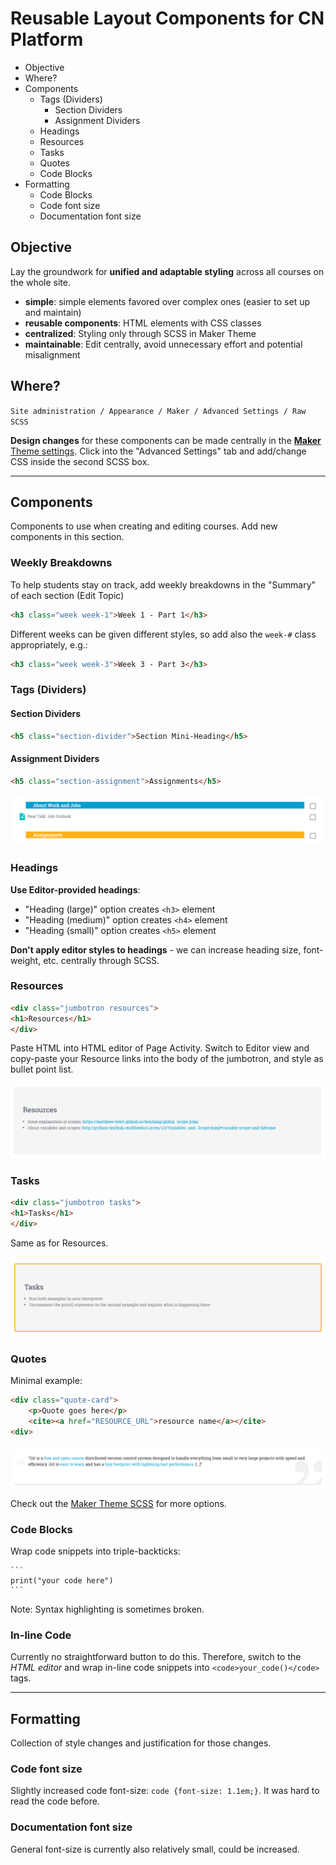 # Reusable Layout Components for CN Platform

- Objective
- Where?
- Components
    * Tags (Dividers)
        - Section Dividers
        - Assignment Dividers
    * Headings
    * Resources
    * Tasks
    * Quotes
    * Code Blocks
- Formatting
    * Code Blocks
    * Code font size
    * Documentation font size


## Objective

Lay the groundwork for **unified and adaptable styling** across all courses on the whole site.

- **simple**: simple elements favored over complex ones (easier to set up and maintain)
- **reusable components**: HTML elements with CSS classes
- **centralized**: Styling only through SCSS in Maker Theme
- **maintainable**: Edit centrally, avoid unnecessary effort and potential misalignment

## Where?

`Site administration / Appearance / Maker / Advanced Settings / Raw SCSS`

**Design changes** for these components can be made centrally in the [**Maker** Theme settings](https://platform.codingnomads.co/learn/admin/settings.php?section=themesettingmaker). Click into the "Advanced Settings" tab and add/change CSS inside the second SCSS box.

---

## Components

Components to use when creating and editing courses. Add new components in this section.

### Weekly Breakdowns

To help students stay on track, add weekly breakdowns in the "Summary" of each section (Edit Topic)

```html
<h3 class="week week-1">Week 1 - Part 1</h3>
```

Different weeks can be given different styles, so add also the `week-#` class appropriately, e.g.:

```html
<h3 class="week week-3">Week 3 - Part 3</h3>
```

### Tags (Dividers)

#### Section Dividers

```html
<h5 class="section-divider">Section Mini-Heading</h5>
```

#### Assignment Dividers

```html
<h5 class="section-assignment">Assignments</h5>
```

![dividers](dividers.png)

### Headings

**Use Editor-provided headings**:

- "Heading (large)" option creates `<h3>` element
- "Heading (medium)" option creates `<h4>` element
- "Heading (small)" option creates `<h5>` element

**Don't apply editor styles to headings** - we can increase heading size, font-weight,
etc. centrally through SCSS.

### Resources

```html
<div class="jumbotron resources">
<h1>Resources</h1>
</div>
```

Paste HTML into HTML editor of Page Activity.
Switch to Editor view and copy-paste your Resource links into the body of the jumbotron, and style as bullet point list.

![resources](resources.png)

### Tasks

```html
<div class="jumbotron tasks">
<h1>Tasks</h1>
</div>
```

Same as for Resources.

![resources](tasks.png)

### Quotes

Minimal example:

```html
<div class="quote-card">
    <p>Quote goes here</p>
    <cite><a href="RESOURCE_URL">resource name</a></cite>
<div>
```

![quote](quote.png)

Check out the [Maker Theme SCSS](https://platform.codingnomads.co/learn/admin/settings.php?section=themesettingmaker) for more options.


### Code Blocks

Wrap code snippets into triple-backticks:

    ```
    print("your code here")
    ```

Note: Syntax highlighting is sometimes broken.


### In-line Code

Currently no straightforward button to do this. Therefore, switch to the _HTML editor_ and wrap in-line code snippets into `<code>your_code()</code>` tags.

---

## Formatting

Collection of style changes and justification for those changes.

### Code font size

Slightly increased code font-size: `code {font-size: 1.1em;}`. It was hard to read the code before.


### Documentation font size

General font-size is currently also relatively small, could be increased.
